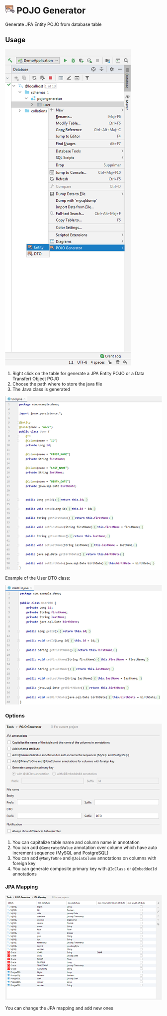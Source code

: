 <h1><img src="pojo-generator/src/main/resources/META-INF/pluginIcon.svg" height="30">&nbsp;POJO Generator</h1>

Generate JPA Entity POJO from database table

## Usage

![Right click POJO Generator Entity](pojo-generator-install/src/site/resources/images/right-click-pojo-generator-entity.png "Right click POJO Generator Entity")

1. Right click on the table for generate a JPA Entity POJO or a Data Transfert Object POJO
2. Choose the path where to store the java file
3. The Java class is generated

![User entity](pojo-generator-install/src/site/resources/images/user.png "User entity")

Example of the User DTO class:

![User DTO](pojo-generator-install/src/site/resources/images/user-dto.png "User DTO")

### Options

![Settings](pojo-generator-install/src/site/resources/images/settings.png "Settings")

1. You can capitalize table name and column name in annotation
2. You can add `@GeneratedValue` annotation over column which have auto increment sequence (MySQL and PostgreSQL)
3. You can add `@ManyToOne` and `@JoinColumn` annotations on columns with foreign key
4. You can generate composite primary key with `@IdClass` or `@EmbeddedId` annotations

### JPA Mapping

![JPA Mapping](pojo-generator-install/src/site/resources/images/jpa-mapping.png "JPA Mapping")

You can change the JPA mapping and add new ones
